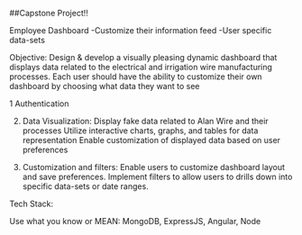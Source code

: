##Capstone Project!!

Employee Dashboard
-Customize their information feed
-User specific data-sets


Objective: Design & develop a visually pleasing dynamic dashboard that displays data related to the electrical and irrigation wire manufacturing processes. Each user should have the ability to customize their own dashboard by choosing what data they want to see

1 Authentication

2. Data Visualization:
   Display fake data related to Alan Wire and their processes
   Utilize interactive charts, graphs, and tables for data representation
   Enable customization of displayed data based on user preferences

3. Customization and filters:
   Enable users to customize dashboard layout and save preferences.
   Implement filters to allow users to drills down into specific data-sets or date ranges.

Tech Stack:

Use what you know or MEAN: MongoDB, ExpressJS, Angular, Node
